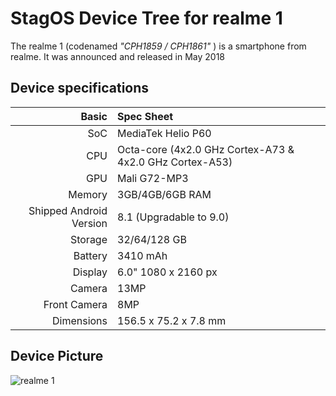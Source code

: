 StagOS Device Tree for realme 1
===========================================

The realme 1 (codenamed _"CPH1859 / CPH1861"_ ) is a smartphone from realme.
It was announced and released in May 2018

## Device specifications

Basic                   | Spec Sheet
-----------------------:|:------------------------- 
SoC                     | MediaTek Helio P60
CPU                     | Octa-core (4x2.0 GHz Cortex-A73 & 4x2.0 GHz Cortex-A53) 
GPU                     | Mali G72-MP3 
Memory                  | 3GB/4GB/6GB RAM
Shipped Android Version | 8.1 (Upgradable to 9.0)
Storage                 | 32/64/128 GB
Battery                 | 3410 mAh 
Display                 | 6.0" 1080 x 2160 px 
Camera                  | 13MP
Front Camera            | 8MP
Dimensions              | 156.5 x 75.2 x 7.8 mm

## Device Picture

![realme 1](https://fdn2.gsmarena.com/vv/pics/oppo/oppo-realme-1-1.jpg "realme 1")
